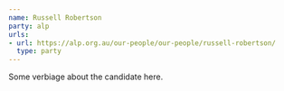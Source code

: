 ```yaml
---
name: Russell Robertson
party: alp
urls:
- url: https://alp.org.au/our-people/our-people/russell-robertson/
  type: party
---
```

Some verbiage about the candidate here.
